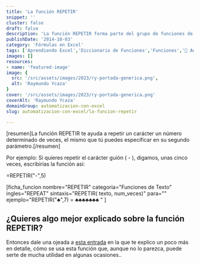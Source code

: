 ```yaml
---
title: 'La función REPETIR'
snippet: ''
cluster: false
draft: false 
description: 'La función REPETIR forma parte del grupo de funciones de texto y, según en qué casos, podría serte de mucha utilidad para generar series de un carácter.'
publishDate: '2014-10-03'
category: 'Fórmulas en Excel'
tags: ['Aprendiendo Excel','Diccionario de Funciones','Funciones','🤖 Automatización con Excel']
images: []
resources: 
- name: 'featured-image'
image: {
  src: '/src/assets/images/2023/ry-portada-generica.png',
  alt: 'Raymundo Ycaza'
}
cover: '/src/assets/images/2023/ry-portada-generica.png'
coverAlt: 'Raymundo Ycaza'
domainGroup: automatizacion-con-excel
slug: automatizacion-con-excel/la-funcion-repetir

---
```


\[resumen\]La función REPETIR te ayuda a repetir un carácter un número determinado de veces, el mismo que tú puedes especificar en su segundo parámetro.\[/resumen\]

Por ejemplo: Si quieres repetir el carácter guión ( - ), digamos, unas cinco veces, escribirías la función así:

\=REPETIR("-",5)

\[ficha\_funcion nombre="REPETIR" categoria="Funciones de Texto" ingles="REPEAT" sintaxis="REPETIR( texto, num\_veces)" para="" ejemplo="REPETIR("♣",7) = ♣♣♣♣♣♣♣ " \]

## ¿Quieres algo mejor explicado sobre la función REPETIR?

Entonces dale una ojeada a [esta entrada](http://raymundoycaza.com/la-funcion-repetir-en-excel/ "La función REPETIR") en la que te explico un poco más en detalle, cómo se usa esta función que, aunque no lo parezca, puede serte de mucha utilidad en algunas ocasiones..
